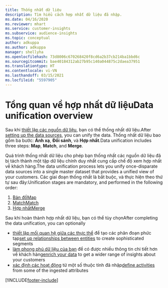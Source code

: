 ```yaml
---
title: Thống nhất dữ liệu
description: Tìm hiểu cách hợp nhất dữ liệu đã nhập.
ms.date: 04/16/2020
ms.reviewer: mhart
ms.service: customer-insights
ms.subservice: audience-insights
ms.topic: conceptual
author: adkuppa
ms.author: adkuppa
manager: shellyha
ms.openlocfilehash: 73d8006c670268420f8cd6a2b37cb214ba1bbd6c
ms.sourcegitcommit: bae40184312ab27b95c140a044875c2daea37951
ms.translationtype: HT
ms.contentlocale: vi-VN
ms.lasthandoff: 03/15/2021
ms.locfileid: "5597905"
---
```

# <a name="data-unification-overview"></a><span data-ttu-id="0a816-103">Tổng quan về hợp nhất dữ liệu</span><span class="sxs-lookup"><span data-stu-id="0a816-103">Data unification overview</span></span>

<span data-ttu-id="0a816-104">Sau khi [thiết lập các nguồn dữ liệu](data-sources.md), bạn có thể thống nhất dữ liệu.</span><span class="sxs-lookup"><span data-stu-id="0a816-104">After [setting up the data sources](data-sources.md), you can unify the data.</span></span> <span data-ttu-id="0a816-105">Thống nhất dữ liệu bao gồm ba bước: **Ánh xạ**, **Đối sánh**, và **Hợp nhất**.</span><span class="sxs-lookup"><span data-stu-id="0a816-105">Data unification includes three steps: **Map**, **Match**, and **Merge**.</span></span>

<span data-ttu-id="0a816-106">Quá trình thống nhất dữ liệu cho phép bạn thống nhất các nguồn dữ liệu đã bị tách thành một tập dữ liệu chính duy nhất cung cấp chế độ xem hợp nhất về khách hàng.</span><span class="sxs-lookup"><span data-stu-id="0a816-106">The data unification process lets you unify once-disparate data sources into a single master dataset that provides a unified view of your customers.</span></span> <span data-ttu-id="0a816-107">Các giai đoạn thống nhất là bắt buộc, và thực hiện theo thứ tự sau đây:</span><span class="sxs-lookup"><span data-stu-id="0a816-107">Unification stages are mandatory, and performed in the following order:</span></span>

1. [<span data-ttu-id="0a816-108">Bản đồ</span><span class="sxs-lookup"><span data-stu-id="0a816-108">Map</span></span>](map-entities.md)
2. [<span data-ttu-id="0a816-109">Match</span><span class="sxs-lookup"><span data-stu-id="0a816-109">Match</span></span>](match-entities.md)
3. [<span data-ttu-id="0a816-110">Hợp nhất</span><span class="sxs-lookup"><span data-stu-id="0a816-110">Merge</span></span>](merge-entities.md)

<span data-ttu-id="0a816-111">Sau khi hoàn thành hợp nhất dữ liệu, bạn có thể tùy chọn</span><span class="sxs-lookup"><span data-stu-id="0a816-111">After completing the data unification, you can optionally</span></span>

- <span data-ttu-id="0a816-112">[thiết lập mối quan hệ giữa các thực thể](relationships.md) để tạo các phân đoạn phức tạp</span><span class="sxs-lookup"><span data-stu-id="0a816-112">[set up relationships between entities](relationships.md) to create sophisticated segments</span></span>
- <span data-ttu-id="0a816-113">[làm phong phú dữ liệu của bạn](enrichment-hub.md) để có được nhiều thông tin chi tiết hơn về khách hàng</span><span class="sxs-lookup"><span data-stu-id="0a816-113">[enrich your data](enrichment-hub.md) to get a wider range of insights about your customers</span></span>
- <span data-ttu-id="0a816-114">[xác định các hoạt động](activities.md) từ một số thuộc tính đã nhập</span><span class="sxs-lookup"><span data-stu-id="0a816-114">[define activities](activities.md) from some of the ingested attributes</span></span>


[!INCLUDE[footer-include](../includes/footer-banner.md)]